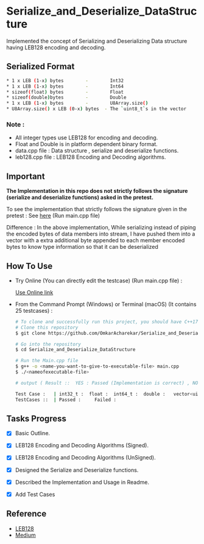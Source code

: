 # Serialize_and_Deserialize_DataStructure

Implemented the concept of Serializing and Deserializing Data structure having LEB128 encoding and decoding.


## Serialized Format

  
```bash
* 1 x LEB (1-x) bytes        -        Int32
* 1 x LEB (1-x) bytes        -        Int64
* sizeof(float) bytes        -        Float
* sizeof(double)bytes        -        Double
* 1 x LEB (1-x) bytes        -        U8Array.size()
* U8Array.size() x LEB (0-x) bytes  - The `uint8_t`s in the vector
```
### Note :  

* All integer types use LEB128 for encoding and decoding.
* Float and Double is in platform dependent binary format.
* data.cpp file : Data structure , serialize and deserialize functions.
* leb128.cpp file : LEB128 Encoding and Decoding algorithms.

## Important

**The Implementation in this repo does not strictly follows the signature (serialize and deserialize functions) asked in the pretest.**
 
 To see the implementation that strictly follows the signature given in the pretest : See [here](https://www.onlinegdb.com/3SO2uK-l3e) (Run main.cpp file)

Difference : In the above implementation, While serializing instead of piping the encoded bytes of data members into stream, I have pushed them into a vector with a extra additional byte appended to each member encoded bytes to know type information so that it can be deserialized



## How To Use 

 * Try Online (You can directly edit the testcase) (Run main.cpp file) :
  
    [ Use Online link](https://onlinegdb.com/ifj9QX7RH)

* From the Command Prompt (Windows) or Terminal (macOS) (It contains 25 testcases) :

  
  
  ```bash
  # To clone and successfully run this project, you should have C++17 / above version and Git installed on your computer.
  # Clone this repository
  $ git clone https://github.com/OmkarAcharekar/Serialize_and_Deserialize_DataStructure.git

  # Go into the repository
  $ cd Serialize_and_Deserialize_DataStructure

  # Run the Main.cpp file
  $ g++ -o <name-you-want-to-give-to-executable-file> main.cpp
  $ ./<nameofexecutable-file>

  # output ( Result ::  YES : Passed (Implementation is correct) , NO : failed (Implementation is incorrect) 
  
  Test Case :   | int32_t :  float :  int64_t :  double :   vector<uint8_t> :{  }| Result : Is D1 and D2 equal? :   
  TestCases ::  | Passed :     Failed : 

  ```

## Tasks Progress

- [x] Basic Outline.
- [x] LEB128 Encoding and Decoding Algorithms (Signed).
- [x] LEB128 Encoding and Decoding Algorithms (UnSigned).
- [x] Designed the Serialize and Deserialize functions.
- [x] Described the Implementation and Usage in Readme.
- [x] Add Test Cases 



## Reference

* [LEB128](https://en.wikipedia.org/wiki/LEB128)
* [Medium](https://basicdrift.com/explore-encoding-base-128-varints-41665a0dca36)



